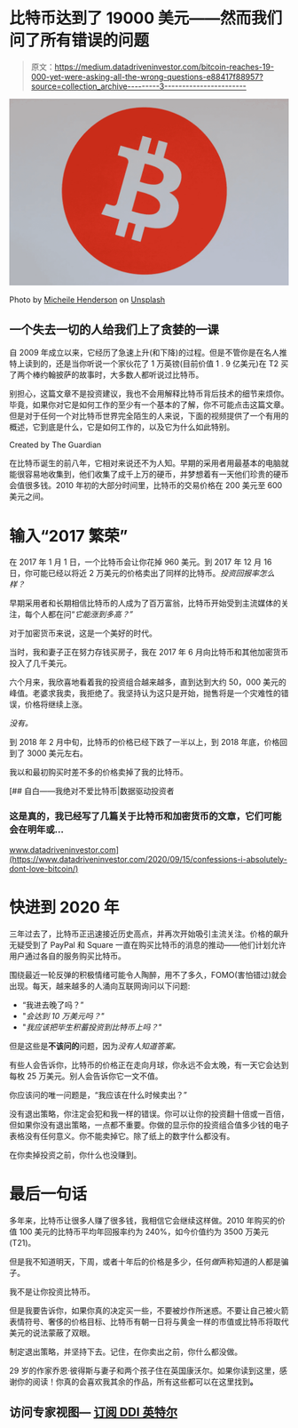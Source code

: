 # 比特币达到了 19000 美元——然而我们问了所有错误的问题

> 原文：<https://medium.datadriveninvestor.com/bitcoin-reaches-19-000-yet-were-asking-all-the-wrong-questions-e88417f88957?source=collection_archive---------3----------------------->

![](img/19d4ae023bc85147ecda1a3f0a22c48d.png)

Photo by [Micheile Henderson](https://unsplash.com/@micheile?utm_source=unsplash&utm_medium=referral&utm_content=creditCopyText) on [Unsplash](https://unsplash.com/s/photos/bitcoin?utm_source=unsplash&utm_medium=referral&utm_content=creditCopyText)

## 一个失去一切的人给我们上了贪婪的一课

自 2009 年成立以来，它经历了急速上升(和下降)的过程。但是不管你是在名人推特上读到的，还是当你听说一个家伙花了 1 万英镑(目前价值 1 . 9 亿美元)在 T2 买了两个棒约翰披萨的故事时，大多数人都听说过比特币。

别担心，这篇文章不是投资建议，我也不会用解释比特币背后技术的细节来烦你。毕竟，如果你对它是如何工作的至少有一个基本的了解，你不可能点击这篇文章。但是对于任何一个对比特币世界完全陌生的人来说，下面的视频提供了一个有用的概述，它到底是什么，它是如何工作的，以及它为什么如此特别。

Created by The Guardian

在比特币诞生的前八年，它相对来说还不为人知。早期的采用者用最基本的电脑就能很容易地收集到，他们收集了成千上万的硬币，并梦想着有一天他们珍贵的硬币会值很多钱。2010 年初的大部分时间里，比特币的交易价格在 200 美元至 600 美元之间。

# 输入“2017 繁荣”

在 2017 年 1 月 1 日，一个比特币会让你花掉 960 美元。到 2017 年 12 月 16 日，你可能已经以将近 2 万美元的价格卖出了同样的比特币。*投资回报率怎么样？*

早期采用者和长期相信比特币的人成为了百万富翁，比特币开始受到主流媒体的关注，每个人都在问“*它能涨到多高？”*

对于加密货币来说，这是一个美好的时代。

当时，我和妻子正在努力存钱买房子，我在 2017 年 6 月向比特币和其他加密货币投入了几千美元。

六个月来，我欣喜地看着我的投资组合越来越多，直到达到大约 50，000 美元的峰值。老婆求我卖，我拒绝了。我坚持认为这只是开始，抛售将是一个灾难性的错误，价格将继续上涨。

*没有。*

到 2018 年 2 月中旬，比特币的价格已经下跌了一半以上，到 2018 年底，价格回到了 3000 美元左右。

我以和最初购买时差不多的价格卖掉了我的比特币。

[](https://www.datadriveninvestor.com/2020/09/15/confessions-i-absolutely-dont-love-bitcoin/) [## 自白——我绝对不爱比特币|数据驱动投资者

### 这是真的，我已经写了几篇关于比特币和加密货币的文章，它们可能会在明年或…

www.datadriveninvestor.com](https://www.datadriveninvestor.com/2020/09/15/confessions-i-absolutely-dont-love-bitcoin/) 

# 快进到 2020 年

三年过去了，比特币正迅速接近历史高点，并再次开始吸引主流关注。价格的飙升无疑受到了 PayPal 和 Square 一直在购买比特币的消息的推动——他们计划允许用户通过各自的服务购买比特币。

围绕最近一轮反弹的积极情绪可能令人陶醉，用不了多久，FOMO(害怕错过)就会出现。每天，越来越多的人涌向互联网询问以下问题:

*   “我进去晚了吗？”
*   "*会达到 10 万美元吗？"*
*   "*我应该把毕生积蓄投资到比特币上吗？"*

但是这些是**不该问的**问题，因为*没有人知道答案。*

有些人会告诉你，比特币的价格正在走向月球，你永远不会太晚，有一天它会达到每枚 25 万美元。别人会告诉你它一文不值。

你应该问的唯一问题是，“我应该在什么时候卖出？”

没有退出策略，你注定会犯和我一样的错误。你可以让你的投资翻十倍或一百倍，但如果你没有退出策略，一点都不重要。你做的显示你的投资组合值多少钱的电子表格没有任何意义。你不能卖掉它。除了纸上的数字什么都没有。

在你卖掉投资之前，你什么也没赚到。

# 最后一句话

多年来，比特币让很多人赚了很多钱，我相信它会继续这样做。2010 年购买的价值 100 美元的比特币平均年回报率约为 240%，如今价值约为 3500 万美元(T21)。

但是我不知道明天，下周，或者十年后的价格是多少，任何*做*声称知道的人都是骗子。

我不是让你投资比特币。

但是我要告诉你，如果你真的决定买一些，不要被炒作所迷惑。不要让自己被火箭表情符号、奢侈的价格目标、比特币有朝一日将与黄金一样的市值或比特币将取代美元的说法蒙蔽了双眼。

制定退出策略，并坚持下去。记住，在你卖出之前，你什么都没做。

29 岁的作家乔恩·彼得斯与妻子和两个孩子住在英国康沃尔。如果你读到这里，感谢你的阅读！你真的会喜欢我其余的作品，所有这些都可以在这里找到[](https://jonpeterswrites.medium.com)****。****

## **访问专家视图— [订阅 DDI 英特尔](https://datadriveninvestor.com/ddi-intel)**